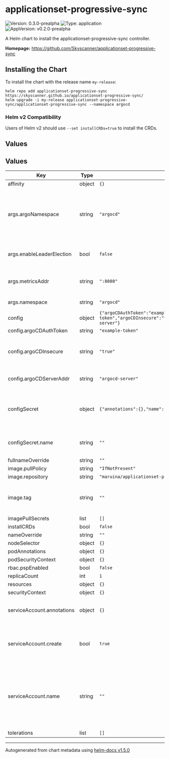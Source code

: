 # applicationset-progressive-sync

![Version: 0.3.0-prealpha](https://img.shields.io/badge/Version-0.3.0--prealpha-informational?style=flat-square) ![Type: application](https://img.shields.io/badge/Type-application-informational?style=flat-square) ![AppVersion: v0.2.0-prealpha](https://img.shields.io/badge/AppVersion-v0.2.0--prealpha-informational?style=flat-square)

A Helm chart to install the applicationset-progressive-sync controller.

**Homepage:** <https://github.com/Skyscanner/applicationset-progressive-sync>

## Installing the Chart

To install the chart with the release name `my-release`:

```console
helm repo add applicationset-progressive-sync https://skyscanner.github.io/applicationset-progressive-sync/
helm upgrade -i my-release applicationset-progressive-sync/applicationset-progressive-sync --namespace argocd
```

### Helm v2 Compatibility

Users of Helm v2 should use `--set installCRDs=true` to install the CRDs.

## Values

## Values

| Key | Type | Default | Description |
|-----|------|---------|-------------|
| affinity | object | `{}` |  |
| args.argoNamespace | string | `"argocd"` | The namespace where ArgoCD and the ApplicationSet controller are deployed to. |
| args.enableLeaderElection | bool | `false` | Enable leader election for controller manager. |
| args.metricsAddr | string | `":8080"` | The address the metric endpoint binds to. |
| args.namespace | string | `"argocd"` | The controller namespace. |
| config | object | `{"argoCDAuthToken":"example-token","argoCDInsecure":"true","argoCDServerAddr":"argocd-server"}` | Config options |
| config.argoCDAuthToken | string | `"example-token"` | ArgoCD token |
| config.argoCDInsecure | string | `"true"` | Allow insecure connection with ArgoCD server |
| config.argoCDServerAddr | string | `"argocd-server"` | ArgoCD server service address |
| configSecret | object | `{"annotations":{},"name":""}` | configSecret is a secret object which supplies tokens, configs, etc. |
| configSecret.name | string | `""` | If this value is not provided, a secret will be generated |
| fullnameOverride | string | `""` |  |
| image.pullPolicy | string | `"IfNotPresent"` |  |
| image.repository | string | `"maruina/applicationset-progressive-sync"` |  |
| image.tag | string | `""` | Overrides the image tag whose default is the chart appVersion. |
| imagePullSecrets | list | `[]` |  |
| installCRDs | bool | `false` |  |
| nameOverride | string | `""` |  |
| nodeSelector | object | `{}` |  |
| podAnnotations | object | `{}` |  |
| podSecurityContext | object | `{}` |  |
| rbac.pspEnabled | bool | `false` |  |
| replicaCount | int | `1` |  |
| resources | object | `{}` |  |
| securityContext | object | `{}` |  |
| serviceAccount.annotations | object | `{}` | Annotations to add to the service account |
| serviceAccount.create | bool | `true` | Specifies whether a service account should be created |
| serviceAccount.name | string | `""` | The name of the service account to use. If not set and create is true, a name is generated using the fullname template |
| tolerations | list | `[]` |  |

----------------------------------------------
Autogenerated from chart metadata using [helm-docs v1.5.0](https://github.com/norwoodj/helm-docs/releases/v1.5.0)

